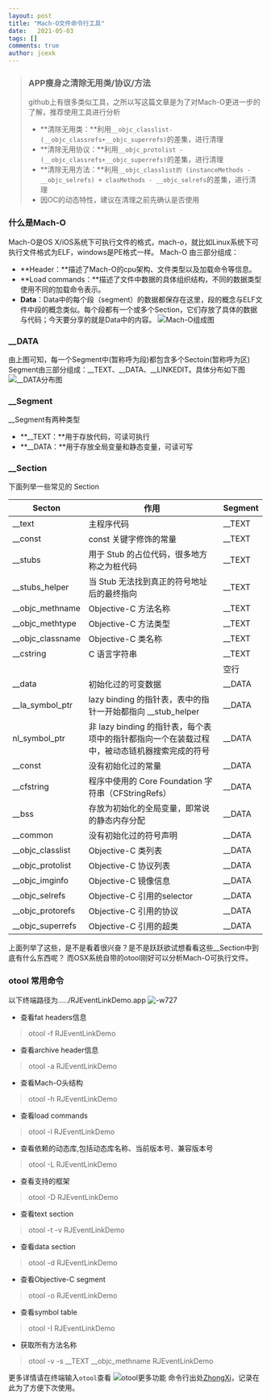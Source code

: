 ```yaml
---
layout: post
title: "Mach-O文件命令行工具"
date:   2021-05-03
tags: []
comments: true
author: jcexk
---
```


> ### APP瘦身之清除无用类/协议/方法
> github上有很多类似工具，之所以写这篇文章是为了对Mach-O更进一步的了解，推荐使用工具进行分析
> * **清除无用类：**利用```__objc_classlist-(__objc_classrefs+__objc_superrefs)```的差集，进行清理
> * **清除无用协议：**利用```__objc_protolist - (__objc_classrefs+__objc_superrefs)```的差集，进行清理
> * **清除无用方法：**利用```__objc_classlist的 (instanceMethods - __objc_selrefs) + clasMethods - __objc_selrefs```的差集，进行清理
> * 因OC的动态特性，建议在清理之前先确认是否使用

### 什么是Mach-O
Mach-O是OS X/iOS系统下可执行文件的格式，mach-o，就比如Linux系统下可执行文件格式为ELF，windows是PE格式一样。
Mach-O 由三部分组成：
* **Header：**描述了Mach-O的cpu架构、文件类型以及加载命令等信息。
* **Load commands：**描述了文件中数据的具体组织结构，不同的数据类型使用不同的加载命令表示。
* **Data**：Data中的每个段（segment）的数据都保存在这里，段的概念与ELF文件中段的概念类似。每个段都有一个或多个Section，它们存放了具体的数据与代码；今天要分享的就是Data中的内容。
![Mach-O组成图](https://jcexk-1259114619.cos.ap-shanghai.myqcloud.com/2021/05/03/16199749247499.jpg)

### __DATA
由上图可知，每一个Segment中(暂称呼为段)都包含多个Sectoin(暂称呼为区)
Segment由三部分组成：__TEXT、__DATA、__LINKEDIT。具体分布如下图
![__DATA分布图](https://jcexk-1259114619.cos.ap-shanghai.myqcloud.com/2021/05/03/data-fen-bu-tu.png)

### __Segment

__Segment有两种类型

* **__TEXT：**用于存放代码，可读可执行
* **__DATA：**用于存放全局变量和静态变量，可读可写

### __Section

下面列举一些常见的 Section

| Secton |作用 | Segment |
|--------|---------|----|
|    __text    |   主程序代码      | __TEXT   |
|    __const    |   const 关键字修饰的常量      | __TEXT   |
|   __stubs    |    用于 Stub 的占位代码，很多地方称之为桩代码     | __TEXT   |
|    __stubs_helper   |    当 Stub 无法找到真正的符号地址后的最终指向     | __TEXT   |
|   __objc_methname    |    Objective-C 方法名称     | __TEXT   |
|    __objc_methtype   |     Objective-C 方法类型   | __TEXT   |
|     __objc_classname  |   Objective-C 类名称      | __TEXT   |
|  __cstring     |     C 语言字符串    | __TEXT   |
|       |         | 空行  |
|   __data    |    初始化过的可变数据     | __DATA   |
|   __la_symbol_ptr    |    lazy binding 的指针表，表中的指针一开始都指向 __stub_helper     | __DATA   |
|   nl_symbol_ptr    |    非 lazy binding 的指针表，每个表项中的指针都指向一个在装载过程中，被动态链机器搜索完成的符号     | __DATA   |
|    __const   |    没有初始化过的常量     | __DATA   |
|     __cfstring  |     程序中使用的 Core Foundation 字符串（CFStringRefs）    | __DATA   |
|    __bss   |     存放为初始化的全局变量，即常说的静态内存分配    | __DATA   |
|    __common   |    没有初始化过的符号声明     | __DATA   |
|   __objc_classlist    |     Objective-C 类列表    | __DATA   |
|    __objc_protolist   |    Objective-C 协议列表     | __DATA   |
|    __objc_imginfo   |     Objective-C 镜像信息    | __DATA   |
|    __objc_selrefs   |    Objective-C 引用的selector     | __DATA   |
|   __objc_protorefs    |     Objective-C 引用的协议    | __DATA   |
|     __objc_superrefs  |     Objective-C 引用的超类    | __DATA   |

上面列举了这些，是不是看着很兴奋？是不是跃跃欲试想看看这些__Section中到底有什么东西呢？
而OSX系统自带的otool刚好可以分析Mach-O可执行文件。
### otool 常用命令
以下终端路径为...../RJEventLinkDemo.app
![-w727](https://jcexk-1259114619.cos.ap-shanghai.myqcloud.com/2021/05/03/16199789975139.jpg)

* 查看fat headers信息

> otool -f RJEventLinkDemo

* 查看archive header信息

> otool -a RJEventLinkDemo

* 查看Mach-O头结构

> otool -h RJEventLinkDemo

* 查看load commands

> otool -l RJEventLinkDemo

* 查看依赖的动态库,包括动态库名称、当前版本号、兼容版本号

> otool -L RJEventLinkDemo

* 查看支持的框架

> otool -D RJEventLinkDemo

* 查看text section

> otool -t -v RJEventLinkDemo

* 查看data section

> otool -d RJEventLinkDemo

* 查看Objective-C segment

> otool -o RJEventLinkDemo

* 查看symbol table

> otool -I RJEventLinkDemo

* 获取所有方法名称

> otool -v -s __TEXT __objc_methname RJEventLinkDemo

更多详情请在终端输入`otool`查看
![otool更多功能](https://jcexk-1259114619.cos.ap-shanghai.myqcloud.com/2021/05/03/16199794314400.jpg)
命令行出处[ZhongXi](https://juejin.cn/post/6844903641573261326)，记录在此为了方便下次使用。
